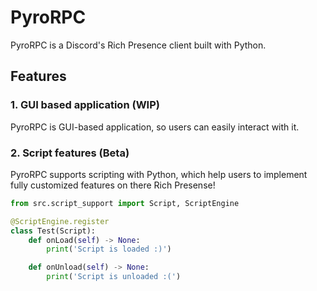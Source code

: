 # PyroRPC
PyroRPC is a Discord's Rich Presence client built with Python.

## Features
### 1. GUI based application (WIP)
PyroRPC is GUI-based application, so users can easily interact with it.

### 2. Script features (Beta)
PyroRPC supports scripting with Python, which help users to implement fully customized features on there Rich Presense!

```python
from src.script_support import Script, ScriptEngine

@ScriptEngine.register
class Test(Script):
    def onLoad(self) -> None:
        print('Script is loaded :)')

    def onUnload(self) -> None:
        print('Script is unloaded :(')
```

